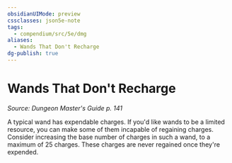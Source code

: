 ```yaml
---
obsidianUIMode: preview
cssclasses: json5e-note
tags:
  - compendium/src/5e/dmg
aliases:
  - Wands That Don't Recharge
dg-publish: true
---
```

# Wands That Don't Recharge
*Source: Dungeon Master's Guide p. 141* 

A typical wand has expendable charges. If you'd like wands to be a limited resource, you can make some of them incapable of regaining charges. Consider increasing the base number of charges in such a wand, to a maximum of 25 charges. These charges are never regained once they're expended.
